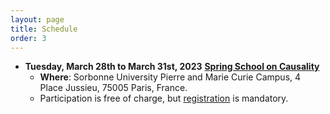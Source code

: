 ```yaml
---
layout: page
title: Schedule
order: 3
---
```


<!-- ## Upcoming Seminar Presentations -->

* **Tuesday, March 28th to March 31st, 2023** [**Spring School on Causality**](https://quarter-on-causality.github.io/school)
    - **Where**: Sorbonne University Pierre and Marie Curie Campus, 4 Place Jussieu, 75005 Paris, France.
    - Participation is free of charge, but [registration](https://forms.gle/GGf12kqDyVDy5u9p7) is mandatory.
  